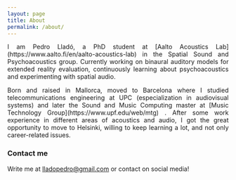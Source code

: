 ```yaml
---
layout: page
title: About
permalink: /about/
---
```


<div style="text-align: justify">
<p>I am Pedro Lladó, a PhD student at
[Aalto Acoustics Lab](https://www.aalto.fi/en/aalto-acoustics-lab)
in the Spatial Sound and Psychoacoustics group. Currently working on binaural auditory models for extended reality evaluation, continuously learning about psychoacoustics and experimenting with spatial audio.</p>

<p>Born and raised in Mallorca, moved to Barcelona where I studied telecommunications engineering at UPC (especialization in audiovisual systems) and later the Sound and Music Computing master at
[Music Technology Group](https://www.upf.edu/web/mtg)
. After some work experience in different areas of acoustics and audio, I got the great opportunity to move to Helsinki, willing to keep learning a lot, and not only career-related issues.</p>
</div>

### Contact me
Write me at 
[lladopedro@gmail.com](mailto:lladopedro@gmail.com)
or contact on social media!
